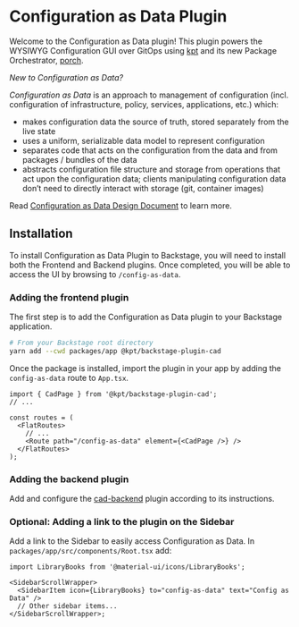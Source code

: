 # Configuration as Data Plugin

Welcome to the Configuration as Data plugin! This plugin powers the WYSIWYG
Configuration GUI over GitOps using [kpt](https://kpt.dev/) and its new
Package Orchestrator,
[porch](https://github.com/GoogleContainerTools/kpt/tree/main/porch).

_New to Configuration as Data?_

_Configuration as Data_ is an approach to management of configuration (incl.
configuration of infrastructure, policy, services, applications, etc.) which:

- makes configuration data the source of truth, stored separately from the
  live state
- uses a uniform, serializable data model to represent configuration
- separates code that acts on the configuration from the data and from
  packages / bundles of the data
- abstracts configuration file structure and storage from operations that act
  upon the configuration data; clients manipulating configuration data don’t
  need to directly interact with storage (git, container images)

Read
[Configuration as Data Design Document](https://github.com/GoogleContainerTools/kpt/blob/main/docs/design-docs/06-config-as-data.md)
to learn more.

## Installation

To install Configuration as Data Plugin to Backstage, you will need to install
both the Frontend and Backend plugins. Once completed, you will be able to
access the UI by browsing to `/config-as-data`.

### Adding the frontend plugin

The first step is to add the Configuration as Data plugin to your Backstage
application.

```bash
# From your Backstage root directory
yarn add --cwd packages/app @kpt/backstage-plugin-cad
```

Once the package is installed, import the plugin in your app by adding the
`config-as-data` route to `App.tsx`.

```tsx
import { CadPage } from '@kpt/backstage-plugin-cad';
// ...

const routes = (
  <FlatRoutes>
    // ...
    <Route path="/config-as-data" element={<CadPage />} />
  </FlatRoutes>
);
```

### Adding the backend plugin

Add and configure the [cad-backend](../cad-backend) plugin according to its
instructions.

### Optional: Adding a link to the plugin on the Sidebar

Add a link to the Sidebar to easily access Configuration as Data. In
`packages/app/src/components/Root.tsx` add:

```tsx
import LibraryBooks from '@material-ui/icons/LibraryBooks';

<SidebarScrollWrapper>
  <SidebarItem icon={LibraryBooks} to="config-as-data" text="Config as Data" />
  // Other sidebar items...
</SidebarScrollWrapper>;
```
